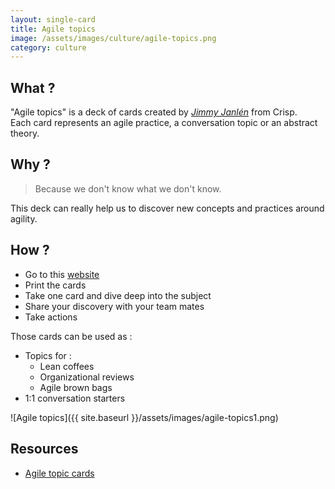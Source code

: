 ```yaml
---
layout: single-card
title: Agile topics
image: /assets/images/culture/agile-topics.png
category: culture
---
```





## What ?
"Agile topics" is a deck of cards created by [*Jimmy Janlén*](https://www.linkedin.com/in/jimmyjanlen/) from Crisp.  
Each card represents an agile practice, a conversation topic or an abstract theory.

## Why ?
> Because we don't know what we don't know.  

This deck can really help us to discover new concepts and practices around agility.

## How ?
* Go to this [website](http://blog.crisp.se/2015/10/08/jimmyjanlen/agile-topics-card-deck)
* Print the cards
* Take one card and dive deep into the subject
* Share your discovery with your team mates
* Take actions

Those cards can be used as :
* Topics for :
    * Lean coffees
    * Organizational reviews
    * Agile brown bags
* 1:1 conversation starters

![Agile topics]({{ site.baseurl }}/assets/images/agile-topics1.png)

## Resources
* [Agile topic cards](http://blog.crisp.se/2015/10/08/jimmyjanlen/agile-topics-card-deck)
